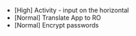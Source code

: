 - [High]   Activity - input on the horizontal
- [Normal] Translate App to RO
- [Normal] Encrypt passwords
